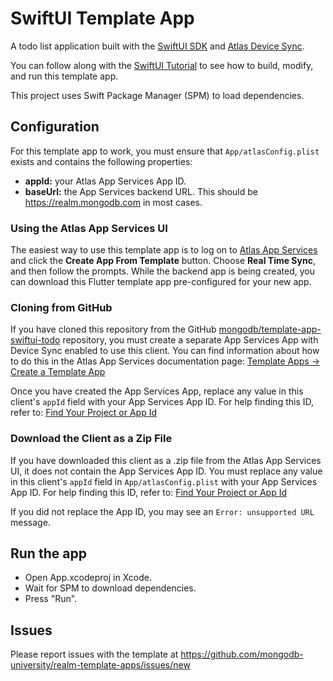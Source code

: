 # SwiftUI Template App

A todo list application built with the [SwiftUI SDK](https://www.mongodb.com/docs/realm/sdk/swift/) and [Atlas Device Sync](https://www.mongodb.com/docs/atlas/app-services/sync/).

You can follow along with the [SwiftUI Tutorial](https://www.mongodb.com/docs/atlas/app-services/tutorial/swiftui/) to see how to build, modify, and 
run this template app.

This project uses Swift Package Manager (SPM) to load dependencies.

## Configuration

For this template app to work, you must ensure that `App/atlasConfig.plist` exists and contains the following properties:

- **appId:** your Atlas App Services App ID.
- **baseUrl:** the App Services backend URL. This should be https://realm.mongodb.com in most cases.

### Using the Atlas App Services UI

The easiest way to use this template app is to log on to [Atlas App Services](https://realm.mongodb.com/) and click the **Create App From Template** button. Choose 
**Real Time Sync**, and then follow the prompts. While the backend app is being 
created, you can download this Flutter template app pre-configured for your new 
app.

### Cloning from GitHub

If you have cloned this repository from the GitHub
[mongodb/template-app-swiftui-todo](https://github.com/mongodb/template-app-swiftui-todo.git)
repository, you must create a separate App Services App with Device Sync
enabled to use this client. You can find information about how to do this
in the Atlas App Services documentation page:
[Template Apps -> Create a Template App](https://www.mongodb.com/docs/atlas/app-services/reference/template-apps/)

Once you have created the App Services App, replace any value in this client's
`appId` field with your App Services App ID. For help finding this ID, refer
to: [Find Your Project or App Id](https://www.mongodb.com/docs/atlas/app-services/reference/find-your-project-or-app-id/)

### Download the Client as a Zip File

If you have downloaded this client as a .zip file from the Atlas App Services
UI, it does not contain the App Services App ID. You must replace any value
in this client's `appId` field in `App/atlasConfig.plist` with your App Services
App ID. For help finding this ID, refer to:
[Find Your Project or App Id](https://www.mongodb.com/docs/atlas/app-services/reference/find-your-project-or-app-id/)

If you did not replace the App ID, you may see an `Error: unsupported URL` message.

## Run the app

- Open App.xcodeproj in Xcode.
- Wait for SPM to download dependencies.
- Press "Run".

## Issues

Please report issues with the template at https://github.com/mongodb-university/realm-template-apps/issues/new
